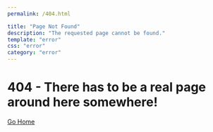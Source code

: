 ```yaml
---
permalink: /404.html

title: "Page Not Found"
description: "The requested page cannot be found."
template: "error"
css: "error"
category: "error"
---
```


# 404 - There has to be a real page around here somewhere!
[Go Home](/ "Homepage")